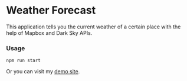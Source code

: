 # Weather Forecast
This application tells you the current weather of a certain place with the help of Mapbox and Dark Sky APIs.
### Usage
```
npm run start
```
Or you can visit my [demo site](https://ming-weather-app.herokuapp.com).
